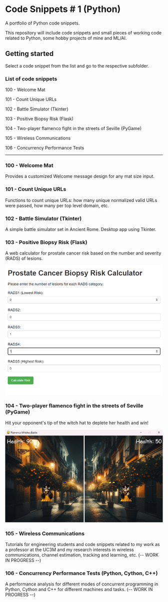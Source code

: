 # Code Snippets # 1 (Python)

A portfolio of Python code snippets.

This repository will include code snippets and small pieces of working code related to Python, some hobby projects of mine and ML/AI.

## Getting started

Select a code snippet from the list and go to the respective subfolder.

### List of code snippets

100 - Welcome Mat

101 - Count Unique URLs

102 - Battle Simulator (Tkinter)

103 - Positive Biopsy Risk (Flask)

104 - Two-player flamenco fight in the streets of Seville (PyGame)

105 - Wireless Communications

106 - Concurrency Performance Tests

---

### 100 - Welcome Mat

Provides a customized Welcome message design for any mat size input.

### 101 - Count Unique URLs

Functions to count unique URLs: how many unique normalized valid URLs were passed, how many per top level domain, etc.

### 102 - Battle Simulator (Tkinter)

A simple battle simulator set in Ancient Rome. Desktop app using Tkinter.

### 103 - Positive Biopsy Risk (Flask)

A web calculator for prostate cancer risk based on the number and severity (RADS) of lesions.

![Positive Biopsy Risk Calculator Form](103%20Positive%20Biopsy%20Risk/assets/H001_BiopsyRisk_form.png "Positive Biopsy Risk Calculator Form")

### 104 - Two-player flamenco fight in the streets of Seville (PyGame)

Hit your opponent's tip of the witch hat to deplete her health and win!

![Flamenco Fight in Seville](104%202p_flamenco_fight/Images/2p_Flamenco_Fight_Seville_capture.jpg "A flamenco witch fight in the streets of Seville")

### 105 - Wireless Communications

Tutorials for engineering students and code snippets related to my work as a professor at the UC3M and my research interests in wireless communications, channel estimation, tracking and learning, etc. (-- WORK IN PROGRESS --)

### 106 - Concurrency Performance Tests (Python, Cython, C++)

A performance analysis for different modes of concurrent programming in Python, Cython and C++ for different machines and tasks. (-- WORK IN PROGRESS --)
